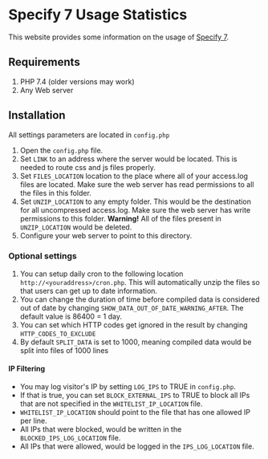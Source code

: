 # Specify 7 Usage Statistics
This website provides some information on the usage of [Specify 7](https://github.com/specify/specify7).

## Requirements

1. PHP 7.4 (older versions may work)
1. Any Web server

## Installation

All settings parameters are located in `config.php`

1. Open the `config.php` file.
1. Set `LINK` to an address where the server would be located. This is needed to route css and js files properly.
1. Set `FILES_LOCATION` location to the place where all of your access.log files are located. Make sure the web server has read permissions to all the files in this folder.
1. Set `UNZIP_LOCATION` to any empty folder. This would be the destination for all uncompressed access.log. Make sure the web server has write permissions to this folder. **Warning!** All of the files present in `UNZIP_LOCATION` would be deleted.
1. Configure your web server to point to this directory.

### Optional settings
 
1. You can setup daily cron to the following location `http://<youraddress>/cron.php`. This will automatically unzip the files so that users can get up to date information.
1. You can change the duration of time before compiled data is considered out of date by changing `SHOW_DATA_OUT_OF_DATE_WARNING_AFTER`. The default value is 86400 = 1 day.
1. You can set which HTTP codes get ignored in the result by changing `HTTP_CODES_TO_EXCLUDE`
1. By default `SPLIT_DATA` is set to 1000, meaning compiled data would be split into files of 1000 lines

#### IP Filtering

- You may log visitor's IP by setting `LOG_IPS` to TRUE in `config.php`.
- If that is true, you can set `BLOCK_EXTERNAL_IPS` to TRUE to block all IPs that are not specified in the `WHITELIST_IP_LOCATION` file.
- `WHITELIST_IP_LOCATION` should point to the file that has one allowed IP per line.
- All IPs that were blocked, would be written in the `BLOCKED_IPS_LOG_LOCATION` file.
- All IPs that were allowed, would be logged in the `IPS_LOG_LOCATION` file.